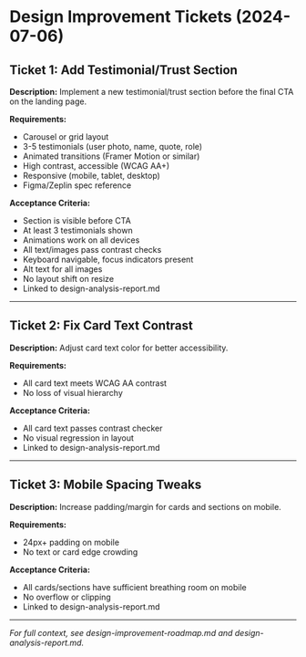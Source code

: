 # Design Improvement Tickets (2024-07-06)

## Ticket 1: Add Testimonial/Trust Section
**Description:**
Implement a new testimonial/trust section before the final CTA on the landing page.

**Requirements:**
- Carousel or grid layout
- 3-5 testimonials (user photo, name, quote, role)
- Animated transitions (Framer Motion or similar)
- High contrast, accessible (WCAG AA+)
- Responsive (mobile, tablet, desktop)
- Figma/Zeplin spec reference

**Acceptance Criteria:**
- Section is visible before CTA
- At least 3 testimonials shown
- Animations work on all devices
- All text/images pass contrast checks
- Keyboard navigable, focus indicators present
- Alt text for all images
- No layout shift on resize
- Linked to design-analysis-report.md

---

## Ticket 2: Fix Card Text Contrast
**Description:**
Adjust card text color for better accessibility.

**Requirements:**
- All card text meets WCAG AA contrast
- No loss of visual hierarchy

**Acceptance Criteria:**
- All card text passes contrast checker
- No visual regression in layout
- Linked to design-analysis-report.md

---

## Ticket 3: Mobile Spacing Tweaks
**Description:**
Increase padding/margin for cards and sections on mobile.

**Requirements:**
- 24px+ padding on mobile
- No text or card edge crowding

**Acceptance Criteria:**
- All cards/sections have sufficient breathing room on mobile
- No overflow or clipping
- Linked to design-analysis-report.md

---

*For full context, see design-improvement-roadmap.md and design-analysis-report.md.* 